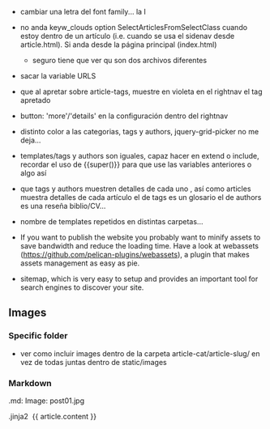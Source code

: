 
* cambiar una letra del font family... la I


* no anda keyw_clouds option SelectArticlesFromSelectClass cuando estoy dentro de un artículo (i.e. cuando se usa el sidenav desde article.html). Si anda desde la página principal (index.html)
	* seguro tiene que ver qu son dos archivos diferentes

* sacar la variable URLS

* que al apretar sobre article-tags, muestre en violeta en el rightnav el tag apretado

* button: 'more'/'details' en la configuración dentro del rightnav

* distinto color a las categorias, tags y authors, jquery-grid-picker no me deja...


* 	templates/tags y authors son iguales, capaz hacer en extend o include, recordar el uso de {{super()}} para que use las variables anteriores o algo así

* que tags y authors muestren detalles de cada uno , así como articles muestra detalles de cada artículo
	el de tags es un glosario
	el de authors es una reseña biblio/CV...
	
*	nombre de templates repetidos en distintas carpetas...

* If you want to publish the website you probably want to minify assets to save bandwidth and reduce the loading time. Have a look at webassets (https://github.com/pelican-plugins/webassets), a plugin that makes assets management as easy as pie.

*  sitemap, which is very easy to setup and provides an important tool for search engines to discover your site.

## Images

### Specific folder
*	ver como incluir images dentro de la carpeta article-cat/article-slug/ en vez de todas juntas dentro de static/images

### Markdown
.md:
Image: post01.jpg

.jinja2
<a href="single.html" class="image featured"><img src="images/{{ article.image }}" alt="" /></a>
          {{ article.content }}


